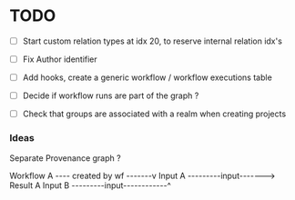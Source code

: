 # TODO

- [ ] Start custom relation types at idx 20, to reserve internal relation idx's
- [ ] Fix Author identifier


- [ ] Add hooks, create a generic workflow / workflow executions table 
- [ ] Decide if workflow runs are part of the graph ?

- [ ] Check that groups are associated with a realm when creating projects


### Ideas
Separate Provenance graph ?

Workflow A  ---- created by wf -------v 
Input A     ---------input-------> Result A
Input B     ---------input------------^

